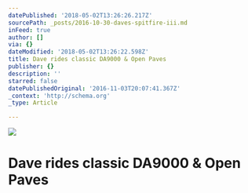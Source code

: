 ```yaml
---
datePublished: '2018-05-02T13:26:26.217Z'
sourcePath: _posts/2016-10-30-daves-spitfire-iii.md
inFeed: true
author: []
via: {}
dateModified: '2018-05-02T13:26:22.598Z'
title: Dave rides classic DA9000 & Open Paves
publisher: {}
description: ''
starred: false
datePublishedOriginal: '2016-11-03T20:07:41.367Z'
_context: 'http://schema.org'
_type: Article

---
```

![](https://the-grid-user-content.s3-us-west-2.amazonaws.com/3b62e4d7-eb9a-4e51-9d41-aa59543ae236.jpg)

# Dave rides classic DA9000 & Open Paves